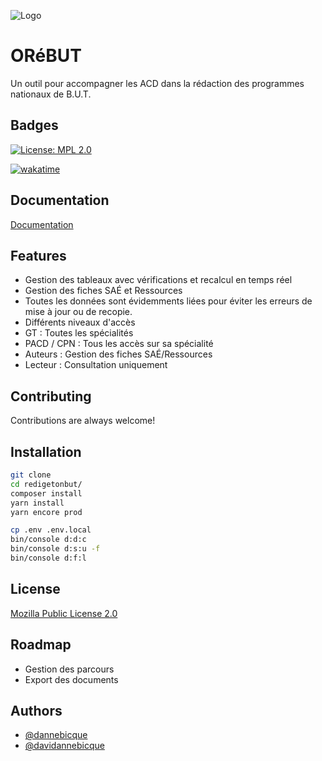 
![Logo](https://dev-to-uploads.s3.amazonaws.com/uploads/articles/th5xamgrr6se0x5ro4g6.png)


# ORéBUT

Un outil pour accompagner les ACD dans la rédaction des programmes nationaux de B.U.T.

## Badges

[![License: MPL 2.0](https://img.shields.io/badge/License-MPL%202.0-brightgreen.svg)](https://opensource.org/licenses/MPL-2.0)

[![wakatime](https://wakatime.com/badge/github/Dannebicque/redigeTonBut.svg)](https://wakatime.com/badge/github/Dannebicque/redigeTonBut)

## Documentation

[Documentation](https://linktodocumentation)


## Features

- Gestion des tableaux avec vérifications et recalcul en temps réel
- Gestion des fiches SAÉ et Ressources
- Toutes les données sont évidemments liées pour éviter les erreurs de mise à jour ou de recopie.
- Différents niveaux d'accès
 - GT : Toutes les spécialités
 - PACD / CPN : Tous les accès sur sa spécialité
 - Auteurs : Gestion des fiches SAÉ/Ressources
 - Lecteur : Consultation uniquement


## Contributing

Contributions are always welcome!


## Installation

```bash 
git clone
cd redigetonbut/
composer install
yarn install
yarn encore prod

cp .env .env.local
bin/console d:d:c
bin/console d:s:u -f
bin/console d:f:l
```

## License

[Mozilla Public License 2.0](https://choosealicense.com/licenses/mpl-2.0/)


## Roadmap

- Gestion des parcours
- Export des documents


## Authors

- [@dannebicque](https://www.github.com/dannebicque)
- [@davidannebicque](https://www.twitter.com/davidannebicque)

